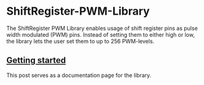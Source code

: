 # ShiftRegister-PWM-Library
The ShiftRegister PWM Library enables usage of shift register pins as pulse width modulated (PWM) pins. Instead of setting them to either high or low, the library lets the user set them to up to 256 PWM-levels.

## [Getting started](https://timodenk.com/blog/shiftregister-pwm-library)
This post serves as a documentation page for the library.